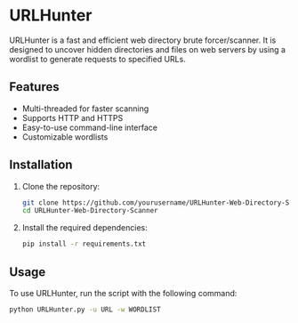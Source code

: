 # URLHunter

URLHunter is a fast and efficient web directory brute forcer/scanner. It is designed to uncover hidden directories and files on web servers by using a wordlist to generate requests to specified URLs.

## Features

- Multi-threaded for faster scanning
- Supports HTTP and HTTPS
- Easy-to-use command-line interface
- Customizable wordlists

## Installation

1. Clone the repository:

    ```bash
    git clone https://github.com/yourusername/URLHunter-Web-Directory-Scanner.git
    cd URLHunter-Web-Directory-Scanner
    ```

2. Install the required dependencies:

    ```bash
    pip install -r requirements.txt
    ```

## Usage

To use URLHunter, run the script with the following command:

```bash
python URLHunter.py -u URL -w WORDLIST
